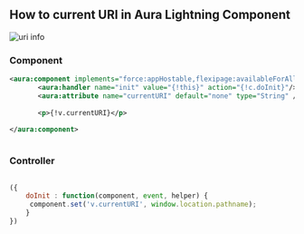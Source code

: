 ## How to current URI in Aura Lightning Component

![uri info](img/uri-info-1)


### Component

``` xml
<aura:component implements="force:appHostable,flexipage:availableForAllPageTypes,flexipage:availableForRecordHome,force:hasRecordId,forceCommunity:availableForAllPageTypes,force:lightningQuickAction" access="global" >
	   <aura:handler name="init" value="{!this}" action="{!c.doInit}"/>
       <aura:attribute name="currentURI" default="none" type="String" />
    
       <p>{!v.currentURI}</p>
 
</aura:component>



```

### Controller

```js

({
	doInit : function(component, event, helper) {
     component.set('v.currentURI', window.location.pathname);
	}
})


```
